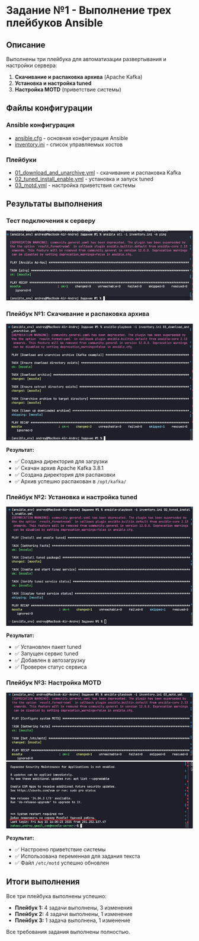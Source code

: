 # Задание №1 - Выполнение трех плейбуков Ansible

## Описание
Выполнены три плейбука для автоматизации развертывания и настройки сервера:

1. **Скачивание и распаковка архива** (Apache Kafka)
2. **Установка и настройка tuned** 
3. **Настройка MOTD** (приветствие системы)

## Файлы конфигурации

### Ansible конфигурация
- [ansible.cfg](./ansible.cfg) - основная конфигурация Ansible
- [inventory.ini](./inventory.ini) - список управляемых хостов

### Плейбуки
- [01_download_and_unarchive.yml](./01_download_and_unarchive.yml) - скачивание и распаковка Kafka
- [02_tuned_install_enable.yml](./02_tuned_install_enable.yml) - установка и запуск tuned
- [03_motd.yml](./03_motd.yml) - настройка приветствия системы

## Результаты выполнения

### Тест подключения к серверу
![Тест подключения](./Test_Connection.png)

### Плейбук №1: Скачивание и распаковка архива
![Плейбук 1](./Playbook_1.png)

**Результат:** 
- ✅ Создана директория для загрузки
- ✅ Скачан архив Apache Kafka 3.8.1
- ✅ Создана директория для распаковки
- ✅ Архив успешно распакован в `/opt/kafka/`

### Плейбук №2: Установка и настройка tuned
![Плейбук 2](./Playbook_2.png)

**Результат:**
- ✅ Установлен пакет tuned
- ✅ Запущен сервис tuned
- ✅ Добавлен в автозагрузку
- ✅ Проверен статус сервиса

### Плейбук №3: Настройка MOTD
![Плейбук 3.1](./Playbook_3_1.png)
![Плейбук 3.2](./Playbook_3_2.png)

**Результат:**
- ✅ Настроено приветствие системы
- ✅ Использована переменная для задания текста
- ✅ Файл `/etc/motd` успешно обновлен

## Итоги выполнения

Все три плейбука выполнены успешно:
- **Плейбук 1:** 4 задачи выполнены, 3 изменения
- **Плейбук 2:** 4 задачи выполнены, 1 изменение  
- **Плейбук 3:** 1 задача выполнена, 1 изменение

Все требования задания выполнены полностью.

